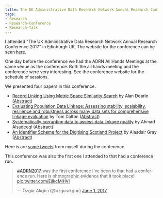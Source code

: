 ```yaml
---
title: The UK Administrative Data Research Network Annual Research Conference 2017
tags:
- Research
- Research-Conference
- Research-Talk
---
```


I attended "The UK Administrative Data Research Network Annual Research Conference 2017" in Edinburgh UK.
The website for the conference can be seen [here](http://www.adrn2017.net/).

One day before the conference we had the ADRN All Hands Meetings at the same venue as the conference.
Both the all hands meeting and the conference were very interesting.
See the conference website for the schedule of sessions.

We presented four papers in this conference.

- [Record Linking Using Metric Space Similarity Search](https://teamup.com/event/show/id/TAH1YJR6TjpHbmQMsp6DAGGAfRdbHv)
  by Alan Dearle
  ([Abstract](/files/fulltext/2017/adrn2017-metric-space-similarity-search-abstract.pdf))
- [Evaluating Population Data Linkage: Assessing stability, scalability, resilience and robustness across many data sets for comprehensive linkage evaluation](https://teamup.com/event/show/id/Bg5XPNFznrCDVTcaaVTeQwXPWo1e3T)
  by Tom Dalton
  ([Abstract](/files/fulltext/2017/adrn2017-linkage-quality-abstract.pdf))
- [Systematically corrupting data to assess data linkage quality](https://teamup.com/event/show/id/8Gsg16TLoARZ3CRWidc8n8r7Y8CVe7)
  by Ahmad Alsadeeqi
  ([Abstract](/files/fulltext/2017/adrn2017-corruptions-abstract.pdf))
- [An Identifier Scheme for the Digitising Scotland Project](https://teamup.com/event/show/id/PLXXihvArbkMHFfGkdPg4UK1n6z4Ct)
  by Alasdair Gray
  ([Abstract](/files/fulltext/2017/adrn2017-identifier-scheme-abstract.pdf))


Here is are [some tweets](https://twitter.com/ozgurakgun/status/869873145909587970) from myself during the conference.

This conference was also the first one I attended to that had a conference run.

<blockquote class="twitter-tweet" data-conversation="none" data-lang="en"><p lang="en" dir="ltr"><a href="https://twitter.com/hashtag/ADRN2017?src=hash">#ADRN2017</a> was the first conference I&#39;ve been to that had a conference run. Here is photographic evidence that it took place! <a href="https://t.co/EjIkcMlHVI">pic.twitter.com/EjIkcMlHVI</a></p>&mdash; Özgür Akgün (@ozgurakgun) <a href="https://twitter.com/ozgurakgun/status/870355527414534147">June 1, 2017</a></blockquote>
<script async src="//platform.twitter.com/widgets.js" charset="utf-8"></script>

